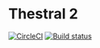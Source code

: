 Thestral 2
==========

[![CircleCI](https://circleci.com/gh/richardtsai/thestral2.svg?style=svg)](https://circleci.com/gh/richardtsai/thestral2)
[![Build status](https://ci.appveyor.com/api/projects/status/j4j87fvco0jd4die?svg=true)](https://ci.appveyor.com/project/richardtsai/thestral2)
